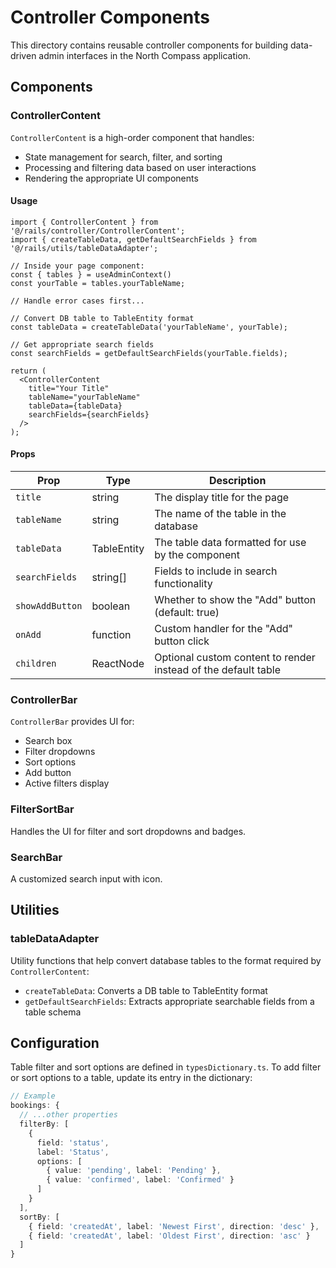 # Controller Components

This directory contains reusable controller components for building data-driven admin interfaces in the North Compass application.

## Components

### ControllerContent

`ControllerContent` is a high-order component that handles:
- State management for search, filter, and sorting
- Processing and filtering data based on user interactions
- Rendering the appropriate UI components

#### Usage

```tsx
import { ControllerContent } from '@/rails/controller/ControllerContent';
import { createTableData, getDefaultSearchFields } from '@/rails/utils/tableDataAdapter';

// Inside your page component:
const { tables } = useAdminContext()
const yourTable = tables.yourTableName;

// Handle error cases first...

// Convert DB table to TableEntity format
const tableData = createTableData('yourTableName', yourTable);

// Get appropriate search fields
const searchFields = getDefaultSearchFields(yourTable.fields);

return (
  <ControllerContent 
    title="Your Title"
    tableName="yourTableName" 
    tableData={tableData}
    searchFields={searchFields}
  />
);
```

#### Props

| Prop | Type | Description |
|------|------|-------------|
| `title` | string | The display title for the page |
| `tableName` | string | The name of the table in the database |
| `tableData` | TableEntity | The table data formatted for use by the component |
| `searchFields` | string[] | Fields to include in search functionality |
| `showAddButton` | boolean | Whether to show the "Add" button (default: true) |
| `onAdd` | function | Custom handler for the "Add" button click |
| `children` | ReactNode | Optional custom content to render instead of the default table |

### ControllerBar

`ControllerBar` provides UI for:
- Search box
- Filter dropdowns
- Sort options
- Add button
- Active filters display

### FilterSortBar

Handles the UI for filter and sort dropdowns and badges.

### SearchBar

A customized search input with icon.

## Utilities

### tableDataAdapter

Utility functions that help convert database tables to the format required by `ControllerContent`:

- `createTableData`: Converts a DB table to TableEntity format
- `getDefaultSearchFields`: Extracts appropriate searchable fields from a table schema

## Configuration

Table filter and sort options are defined in `typesDictionary.ts`. To add filter or sort options to a table, update its entry in the dictionary:

```typescript
// Example
bookings: {
  // ...other properties
  filterBy: [
    { 
      field: 'status', 
      label: 'Status', 
      options: [
        { value: 'pending', label: 'Pending' },
        { value: 'confirmed', label: 'Confirmed' }
      ]
    }
  ],
  sortBy: [
    { field: 'createdAt', label: 'Newest First', direction: 'desc' },
    { field: 'createdAt', label: 'Oldest First', direction: 'asc' }
  ]
}
```
